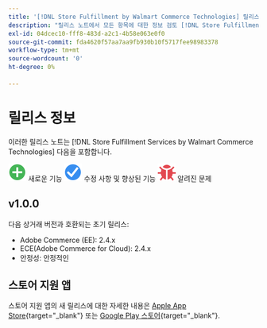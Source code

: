 ```yaml
---
title: '[!DNL Store Fulfillment by Walmart Commerce Technologies] 릴리스 정보'
description: "릴리스 노트에서 모든 항목에 대한 정보 검토 [!DNL Store Fulfillment by Walmart Commerce Technologies] 릴리스"
exl-id: 04dcec10-fff8-483d-a2c1-4b58e063e0f0
source-git-commit: fda4620f57aa7aa9fb930b10f5717fee98983378
workflow-type: tm+mt
source-wordcount: '0'
ht-degree: 0%

---
```


# 릴리스 정보

이러한 릴리스 노트는 [!DNL Store Fulfillment Services by Walmart Commerce Technologies] 다음을 포함합니다.

![새로 만들기](../assets/new.svg) 새로운 기능
![해결된 문제](../assets/fix.svg) 수정 사항 및 향상된 기능
![알려진 문제](../assets/bug.svg) 알려진 문제

<!-- ## v1.1 -->
<!--
![Fixed issue](../assets/fix.svg)-->
<!-- Simplified the [Check-in experience configuration](check-in-experience-setup.md) for the Store Assist app by adding default car make and model selections. In the previous version, merchants had to manually configure the car make and model selections.-->

## v1.0.0

다음 상거래 버전과 호환되는 초기 릴리스:

* Adobe Commerce (EE): 2.4.x
* ECE(Adobe Commerce for Cloud): 2.4.x
* 안정성: 안정적인

## 스토어 지원 앱

스토어 지원 앱의 새 릴리스에 대한 자세한 내용은 [Apple App Store](https://apps.apple.com/us/app/store-assist-by-walmart/id1609281539){target=&quot;_blank&quot;} 또는 [Google Play 스토어](https://play.google.com/store/apps/details?id=com.walmart.faas.storeassist){target=&quot;_blank&quot;}.
